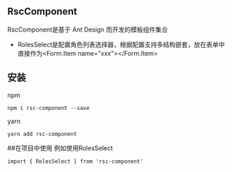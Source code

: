 
## RscComponent
RscComponent是基于 Ant Design 而开发的模板组件集合

* RolesSelect是配置角色列表选择器，根据配置支持多结构嵌套，放在表单中直接作为<Form.Item name="xxx"><RolesSelect data={xxx}/></Form.Item>

## 安装
npm
```
npm i rsc-component --save
```
yarn
```
yarn add rsc-component
```

##在项目中使用
例如使用RolesSelect

```
import { RolesSelect } from 'rsc-component'
```
